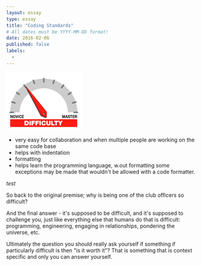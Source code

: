 ```yaml
---
layout: essay
type: essay
title: "Coding Standards"
# All dates must be YYYY-MM-DD format!
date: 2016-02-06
published: false
labels:
  - 
---
```


<img width="200px" class="rounded float-start pe-4" src="../img/difficulty/degree_difficulty.jpg">

- very easy for collaboration and when multiple people are working on the same code base
- helps with indentation
- formatting
- helps learn the programming language, w.out formatting some exceptions may be made that wouldn't be allowed with a code formatter.

*test*


So back to the original premise; why is being one of the club officers so difficult?

And the final answer - it's supposed to be difficult, and it's supposed to challenge you, just like everything else that humans do that is difficult: programming, engineering, engaging in relationships, pondering the universe, etc.

Ultimately the question you should really ask yourself if something if particularly difficult is then "is it worth it"? That is something that is context specific and only you can answer yourself.
